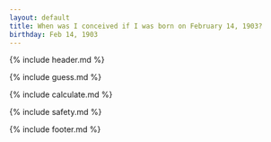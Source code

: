 ```yaml
---
layout: default
title: When was I conceived if I was born on February 14, 1903?
birthday: Feb 14, 1903
---
```


{% include header.md %}

{% include guess.md %}

{% include calculate.md %}

{% include safety.md %}

{% include footer.md %}



